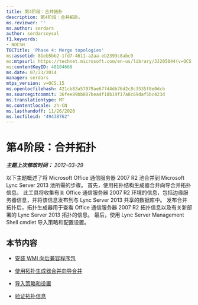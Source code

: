 ```yaml
---
title: 第4阶段：合并拓扑
description: 第4阶段：合并拓扑。
ms.reviewer: ''
ms.author: serdars
author: serdarsoysal
f1.keywords:
- NOCSH
TOCTitle: 'Phase 4: Merge topologies'
ms:assetid: 81eb5bb2-1fd7-4611-a2aa-eb2393c8abc9
ms:mtpsurl: https://technet.microsoft.com/en-us/library/JJ205044(v=OCS.15)
ms:contentKeyID: 48184668
ms.date: 07/23/2014
manager: serdars
mtps_version: v=OCS.15
ms.openlocfilehash: 421cb83a57979ae677d4db76d2c8c3535f8e0dcb
ms.sourcegitcommit: 36fee89bb887bea4f18b19f17a8c69daf5bc423d
ms.translationtype: MT
ms.contentlocale: zh-CN
ms.lasthandoff: 11/26/2020
ms.locfileid: "49438762"
---
```

# <a name="phase-4-merge-topologies"></a>第4阶段：合并拓扑

<div data-xmlns="http://www.w3.org/1999/xhtml">

<div class="topic" data-xmlns="http://www.w3.org/1999/xhtml" data-msxsl="urn:schemas-microsoft-com:xslt" data-cs="https://msdn.microsoft.com/">

<div data-asp="https://msdn2.microsoft.com/asp">



</div>

<div id="mainSection">

<div id="mainBody">

<span> </span>

_**主题上次修改时间：** 2012-03-29_

以下主题概述了将 Microsoft Office 通信服务器 2007 R2 池合并到 Microsoft Lync Server 2013 池所需的步骤。 首先，使用拓扑结构生成器合并向导合并拓扑信息。 此工具将收集有关 Office 通信服务器 2007 R2 环境的信息，包括边缘服务器信息，并将该信息发布到与 Lync Server 2013 共享的数据库中。 发布合并拓扑后，拓扑生成器用于查看 Office 通信服务器 2007 R2 拓扑信息以及有关新部署的 Lync Server 2013 拓扑的信息。 最后，使用 Lync Server Management Shell cmdlet 导入策略和配置设置。

<div>

## <a name="in-this-section"></a>本节内容

  - [安装 WMI 向后兼容程序包](install-wmi-backward-compatibility-package.md)

  - [使用拓扑生成器合并向导合并](merge-using-topology-builder-merge-wizard.md)

  - [导入策略和设置](import-policies-and-settings.md)

  - [验证拓扑信息](verify-topology-information.md)

</div>

</div>

<span> </span>

</div>

</div>

</div>

